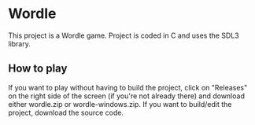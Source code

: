 # Wordle

<p>This project is a Wordle game. Project is coded in C and uses the SDL3 library.</p>

<h2>How to play</h2>

<p>If you want to play without having to build the project, click on "Releases" on the right side of the screen (if you're not already there) and download either wordle.zip or wordle-windows.zip. If you want to build/edit the project, download the source code.</p>

